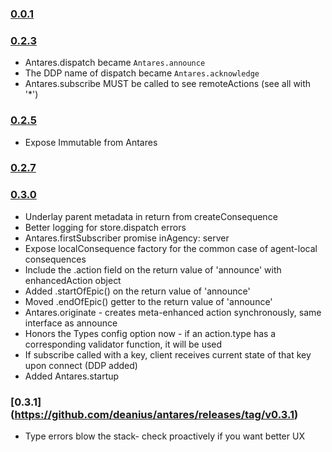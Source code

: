 ### [0.0.1](https://github.com/deanius/antares/releases/tag/v0.0.1)

### [0.2.3](https://github.com/deanius/antares/releases/tag/v0.2.3)
* Antares.dispatch became `Antares.announce`
* The DDP name of dispatch became `Antares.acknowledge`
* Antares.subscribe MUST be called to see remoteActions (see all with '*')


### [0.2.5](https://github.com/deanius/antares/releases/tag/v0.2.5)
* Expose Immutable from Antares

### [0.2.7](https://github.com/deanius/antares/releases/tag/v0.2.7)
### [0.3.0](https://github.com/deanius/antares/releases/tag/v0.3.0)
* Underlay parent metadata in return from createConsequence
* Better logging for store.dispatch errors
* Antares.firstSubscriber promise inAgency: server
* Expose localConsequence factory for the common case of agent-local consequences
* Include the .action field on the return value of 'announce' with enhancedAction object
* Added .startOfEpic() on the return value of 'announce'
* Moved .endOfEpic() getter to the return value of 'announce'
* Antares.originate - creates meta-enhanced action synchronously, same interface as announce
* Honors the Types config option now - if an action.type has a corresponding validator function, it will be used
* If subscribe called with a key, client receives current state of that key upon connect (DDP added)
* Added Antares.startup

### [0.3.1] (https://github.com/deanius/antares/releases/tag/v0.3.1)
* Type errors blow the stack- check proactively if you want better UX
